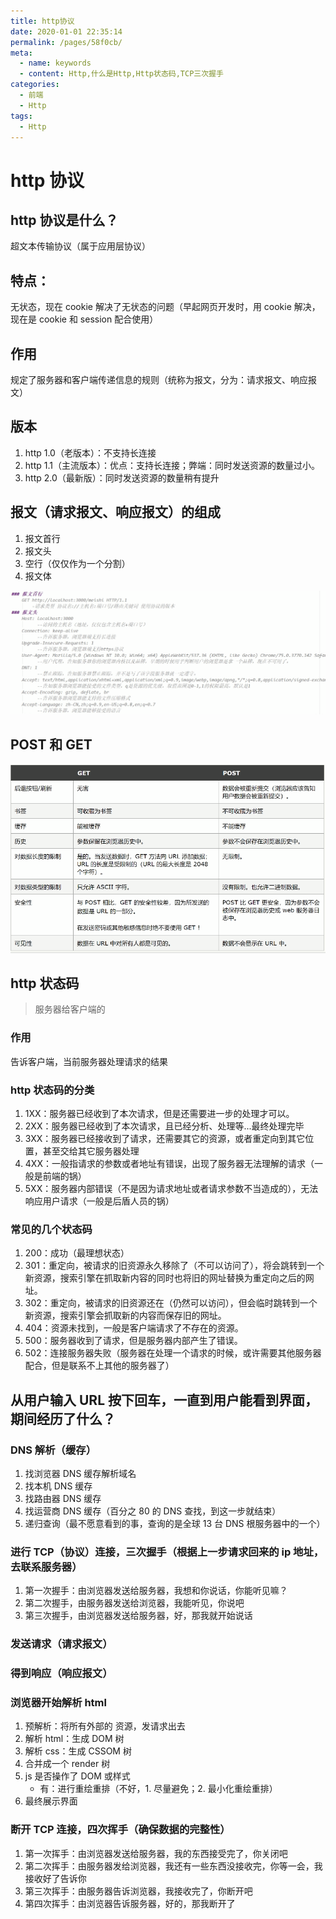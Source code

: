 ```yaml
---
title: http协议
date: 2020-01-01 22:35:14
permalink: /pages/58f0cb/
meta:
  - name: keywords
  - content: Http,什么是Http,Http状态码,TCP三次握手
categories:
  - 前端
  - Http
tags:
  - Http
---
```


# http 协议

## http 协议是什么？

超文本传输协议（属于应用层协议）

<!-- more -->

## 特点：

无状态，现在 cookie 解决了无状态的问题（早起网页开发时，用 cookie 解决，现在是 cookie 和 session 配合使用）

## 作用

规定了服务器和客户端传递信息的规则（统称为报文，分为：请求报文、响应报文）

## 版本

1. http 1.0（老版本）：不支持长连接
2. http 1.1（主流版本）：优点：支持长连接；弊端：同时发送资源的数量过小。
3. http 2.0（最新版）：同时发送资源的数量稍有提升

## 报文（请求报文、响应报文）的组成

1. 报文首行
2. 报文头
3. 空行（仅仅作为一个分割）
4. 报文体

<img src="https://raw.githubusercontent.com/coderlyu/au-blog/master/docs/.vuepress/public/images/blogs/http-1.png" alt="图片">

## POST 和 GET

<img src="https://raw.githubusercontent.com/coderlyu/au-blog/master/docs/.vuepress/public/images/blogs/http-2.png" alt="图片">

## http 状态码

> 服务器给客户端的

### 作用

告诉客户端，当前服务器处理请求的结果

### http 状态码的分类

1. 1XX：服务器已经收到了本次请求，但是还需要进一步的处理才可以。
2. 2XX：服务器已经收到了本次请求，且已经分析、处理等...最终处理完毕
3. 3XX：服务器已经接收到了请求，还需要其它的资源，或者重定向到其它位置，甚至交给其它服务器处理
4. 4XX：一般指请求的参数或者地址有错误，出现了服务器无法理解的请求（一般是前端的锅）
5. 5XX：服务器内部错误（不是因为请求地址或者请求参数不当造成的），无法响应用户请求（一般是后盾人员的锅）

### 常见的几个状态码

1. 200：成功（最理想状态）
2. 301：重定向，被请求的旧资源永久移除了（不可以访问了），将会跳转到一个新资源，搜索引擎在抓取新内容的同时也将旧的网址替换为重定向之后的网址。
3. 302：重定向，被请求的旧资源还在（仍然可以访问），但会临时跳转到一个新资源，搜索引擎会抓取新的内容而保存旧的网址。
4. 404：资源未找到，一般是客户端请求了不存在的资源。
5. 500：服务器收到了请求，但是服务器内部产生了错误。
6. 502：连接服务器失败（服务器在处理一个请求的时候，或许需要其他服务器配合，但是联系不上其他的服务器了）

## 从用户输入 URL 按下回车，一直到用户能看到界面，期间经历了什么？

### DNS 解析（缓存）

1. 找浏览器 DNS 缓存解析域名
2. 找本机 DNS 缓存
3. 找路由器 DNS 缓存
4. 找运营商 DNS 缓存（百分之 80 的 DNS 查找，到这一步就结束）
5. 递归查询（最不愿意看到的事，查询的是全球 13 台 DNS 根服务器中的一个）

### 进行 TCP（协议）连接，三次握手（根据上一步请求回来的 ip 地址，去联系服务器）

1. 第一次握手：由浏览器发送给服务器，我想和你说话，你能听见嘛？
2. 第二次握手，由服务器发送给浏览器，我能听见，你说吧
3. 第三次握手，由浏览器发送给服务器，好，那我就开始说话

### 发送请求（请求报文）

### 得到响应（响应报文）

### 浏览器开始解析 html

1. 预解析：将所有外部的 资源，发请求出去
2. 解析 html：生成 DOM 树
3. 解析 css：生成 CSSOM 树
4. 合并成一个 render 树
5. js 是否操作了 DOM 或样式
   - 有：进行重绘重排（不好，1. 尽量避免；2. 最小化重绘重排）
6. 最终展示界面

### 断开 TCP 连接，四次挥手（确保数据的完整性）

1. 第一次挥手：由浏览器发送给服务器，我的东西接受完了，你关闭吧
2. 第二次挥手：由服务器发给浏览器，我还有一些东西没接收完，你等一会，我接收好了告诉你
3. 第三次挥手：由服务器告诉浏览器，我接收完了，你断开吧
4. 第四次挥手：由浏览器告诉服务器，好的，那我断开了
